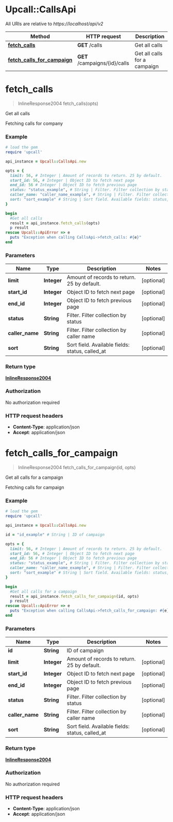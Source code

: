 # Upcall::CallsApi

All URIs are relative to *https://localhost/api/v2*

Method | HTTP request | Description
------------- | ------------- | -------------
[**fetch_calls**](CallsApi.md#fetch_calls) | **GET** /calls | Get all calls
[**fetch_calls_for_campaign**](CallsApi.md#fetch_calls_for_campaign) | **GET** /campaigns/{id}/calls | Get all calls for a campaign


# **fetch_calls**
> InlineResponse2004 fetch_calls(opts)

Get all calls

Fetching calls for company

### Example
```ruby
# load the gem
require 'upcall'

api_instance = Upcall::CallsApi.new

opts = { 
  limit: 56, # Integer | Amount of records to return. 25 by default.
  start_id: 56, # Integer | Object ID to fetch next page
  end_id: 56 # Integer | Object ID to fetch previous page
  status: "status_example", # String | Filter. Filter collection by status
  caller_name: "caller_name_example", # String | Filter. Filter collection by caller name
  sort: "sort_example" # String | Sort field. Available fields: status, called_at
}

begin
  #Get all calls
  result = api_instance.fetch_calls(opts)
  p result
rescue Upcall::ApiError => e
  puts "Exception when calling CallsApi->fetch_calls: #{e}"
end
```

### Parameters

Name | Type | Description  | Notes
------------- | ------------- | ------------- | -------------
 **limit** | **Integer**| Amount of records to return. 25 by default. | [optional] 
 **start_id** | **Integer**| Object ID to fetch next page | [optional] 
 **end_id** | **Integer**| Object ID to fetch previous page | [optional] 
 **status** | **String**| Filter. Filter collection by status | [optional] 
 **caller_name** | **String**| Filter. Filter collection by caller name | [optional] 
 **sort** | **String**| Sort field. Available fields: status, called_at | [optional] 

### Return type

[**InlineResponse2004**](InlineResponse2004.md)

### Authorization

No authorization required

### HTTP request headers

 - **Content-Type**: application/json
 - **Accept**: application/json



# **fetch_calls_for_campaign**
> InlineResponse2004 fetch_calls_for_campaign(id, opts)

Get all calls for a campaign

Fetching calls for campaign

### Example
```ruby
# load the gem
require 'upcall'

api_instance = Upcall::CallsApi.new

id = "id_example" # String | ID of campaign

opts = { 
  limit: 56, # Integer | Amount of records to return. 25 by default.
  start_id: 56, # Integer | Object ID to fetch next page
  end_id: 56 # Integer | Object ID to fetch previous page
  status: "status_example", # String | Filter. Filter collection by status
  caller_name: "caller_name_example", # String | Filter. Filter collection by caller name
  sort: "sort_example" # String | Sort field. Available fields: status, called_at
}

begin
  #Get all calls for a campaign
  result = api_instance.fetch_calls_for_campaign(id, opts)
  p result
rescue Upcall::ApiError => e
  puts "Exception when calling CallsApi->fetch_calls_for_campaign: #{e}"
end
```

### Parameters

Name | Type | Description  | Notes
------------- | ------------- | ------------- | -------------
 **id** | **String**| ID of campaign | 
 **limit** | **Integer**| Amount of records to return. 25 by default. | [optional] 
 **start_id** | **Integer**| Object ID to fetch next page | [optional] 
 **end_id** | **Integer**| Object ID to fetch previous page | [optional] 
 **status** | **String**| Filter. Filter collection by status | [optional] 
 **caller_name** | **String**| Filter. Filter collection by caller name | [optional] 
 **sort** | **String**| Sort field. Available fields: status, called_at | [optional] 

### Return type

[**InlineResponse2004**](InlineResponse2004.md)

### Authorization

No authorization required

### HTTP request headers

 - **Content-Type**: application/json
 - **Accept**: application/json



